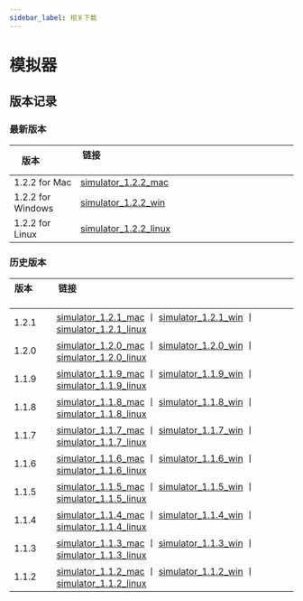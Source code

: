 ```yaml
---
sidebar_label: 相关下载
---
```

# 模拟器

## 版本记录

### 最新版本

|  版本  &nbsp; &nbsp; &nbsp; &nbsp; &nbsp;  | 链接 &nbsp; &nbsp; &nbsp; &nbsp; &nbsp;&nbsp; &nbsp; &nbsp; &nbsp; &nbsp;&nbsp; &nbsp; &nbsp; &nbsp; &nbsp;&nbsp; &nbsp; &nbsp; &nbsp; &nbsp;&nbsp; &nbsp; &nbsp; &nbsp; &nbsp;&nbsp; &nbsp; &nbsp; &nbsp; &nbsp; &nbsp; &nbsp; &nbsp; &nbsp; &nbsp; &nbsp; &nbsp; &nbsp; &nbsp; &nbsp; &nbsp; &nbsp; &nbsp; &nbsp; &nbsp; &nbsp; &nbsp; &nbsp; &nbsp; &nbsp; &nbsp; &nbsp; &nbsp; &nbsp; &nbsp; &nbsp; &nbsp; &nbsp; &nbsp; &nbsp; &nbsp; &nbsp; &nbsp; &nbsp; &nbsp; &nbsp; &nbsp; &nbsp; &nbsp; &nbsp; |
|  ----  | ----  |
| 1.2.2 for Mac  | [simulator_1.2.2_mac](https://upload-cdn.huami.com/zeppos/simulator/download/simulator_1.2.2.dmg) |
| 1.2.2 for Windows  | [simulator_1.2.2_win](https://upload-cdn.huami.com/zeppos/simulator/download/simulator_1.2.2.exe) |
| 1.2.2 for Linux  | [simulator_1.2.2_linux](https://upload-cdn.huami.com/zeppos/simulator/download/simulator_1.2.2_amd64.deb) |

### 历史版本

|  版本  &nbsp; &nbsp; &nbsp; &nbsp; &nbsp;  | 链接 &nbsp; &nbsp; &nbsp; &nbsp; &nbsp;&nbsp; &nbsp; &nbsp; &nbsp; &nbsp;&nbsp; &nbsp; &nbsp; &nbsp; &nbsp;&nbsp; &nbsp; &nbsp; &nbsp; &nbsp;&nbsp; &nbsp; &nbsp; &nbsp; &nbsp;&nbsp; &nbsp; &nbsp; &nbsp; &nbsp; &nbsp; &nbsp; &nbsp; &nbsp; &nbsp; &nbsp; &nbsp; &nbsp; &nbsp; &nbsp; &nbsp; &nbsp; &nbsp; &nbsp; &nbsp; &nbsp; &nbsp; &nbsp; &nbsp; &nbsp; &nbsp; &nbsp; &nbsp; &nbsp; &nbsp; &nbsp; &nbsp; &nbsp; &nbsp; &nbsp; &nbsp; &nbsp; &nbsp; &nbsp; &nbsp; &nbsp; &nbsp; &nbsp; &nbsp; &nbsp; |
|  ----  | ----  |
| 1.2.1 | [simulator_1.2.1_mac](https://upload-cdn.huami.com/zeppos/simulator/download/simulator_1.2.1.dmg) 丨 [simulator_1.2.1_win](https://upload-cdn.huami.com/zeppos/simulator/download/simulator_1.2.1.exe)  丨 [simulator_1.2.1_linux](https://upload-cdn.huami.com/zeppos/simulator/download/simulator_1.2.1_amd64.deb)|
| 1.2.0 | [simulator_1.2.0_mac](https://upload-cdn.huami.com/zeppos/simulator/download/simulator_1.2.0.dmg) 丨 [simulator_1.2.0_win](https://upload-cdn.huami.com/zeppos/simulator/download/simulator_1.2.0.exe)  丨 [simulator_1.2.0_linux](https://upload-cdn.huami.com/zeppos/simulator/download/simulator_1.2.0_amd64.deb)|
| 1.1.9 | [simulator_1.1.9_mac](https://upload-cdn.huami.com/zeppos/simulator/download/simulator_1.1.9.dmg) 丨 [simulator_1.1.9_win](https://upload-cdn.huami.com/zeppos/simulator/download/simulator_1.1.9.exe)  丨 [simulator_1.1.9_linux](https://upload-cdn.huami.com/zeppos/simulator/download/simulator_1.1.9_amd64.deb)|
| 1.1.8 | [simulator_1.1.8_mac](https://upload-cdn.huami.com/zeppos/simulator/download/simulator_1.1.8.dmg) 丨 [simulator_1.1.8_win](https://upload-cdn.huami.com/zeppos/simulator/download/simulator_1.1.8.exe)  丨 [simulator_1.1.8_linux](https://upload-cdn.huami.com/zeppos/simulator/download/simulator_1.1.8_amd64.deb)|
| 1.1.7 | [simulator_1.1.7_mac](https://upload-cdn.huami.com/zeppos/simulator/download/simulator_1.1.7.dmg) 丨 [simulator_1.1.7_win](https://upload-cdn.huami.com/zeppos/simulator/download/simulator_1.1.7.exe)  丨 [simulator_1.1.7_linux](https://upload-cdn.huami.com/zeppos/simulator/download/simulator_1.1.7_amd64.deb)|
| 1.1.6 | [simulator_1.1.6_mac](https://upload-cdn.huami.com/zeppos/simulator/download/simulator_1.1.6.dmg) 丨 [simulator_1.1.6_win](https://upload-cdn.huami.com/zeppos/simulator/download/simulator_1.1.6.exe)  丨 [simulator_1.1.6_linux](https://upload-cdn.huami.com/zeppos/simulator/download/simulator_1.1.6_amd64.deb)|
| 1.1.5 | [simulator_1.1.5_mac](https://upload-cdn.huami.com/zeppos/simulator/download/simulator_1.1.5.dmg) 丨 [simulator_1.1.5_win](https://upload-cdn.huami.com/zeppos/simulator/download/simulator_1.1.5.exe)  丨 [simulator_1.1.5_linux](https://upload-cdn.huami.com/zeppos/simulator/download/simulator_1.1.5_amd64.deb)|
| 1.1.4 | [simulator_1.1.4_mac](https://upload-cdn.huami.com/zeppos/simulator/download/simulator_1.1.4.dmg) 丨 [simulator_1.1.4_win](https://upload-cdn.huami.com/zeppos/simulator/download/simulator_1.1.4.exe)  丨 [simulator_1.1.4_linux](https://upload-cdn.huami.com/zeppos/simulator/download/simulator_1.1.4_amd64.deb)|
| 1.1.3 | [simulator_1.1.3_mac](https://upload-cdn.huami.com/zeppos/simulator/download/simulator_1.1.3.dmg) 丨 [simulator_1.1.3_win](https://upload-cdn.huami.com/zeppos/simulator/download/simulator_1.1.3.exe)  丨 [simulator_1.1.3_linux](https://upload-cdn.huami.com/zeppos/simulator/download/simulator_1.1.3_amd64.deb)|
| 1.1.2 | [simulator_1.1.2_mac](https://upload-cdn.huami.com/zeppos/simulator/download/simulator_1.1.2.dmg) 丨 [simulator_1.1.2_win](https://upload-cdn.huami.com/zeppos/simulator/download/simulator_1.1.2.exe)  丨 [simulator_1.1.2_linux](https://upload-cdn.huami.com/zeppos/simulator/download/simulator_1.1.2_amd64.deb)|
